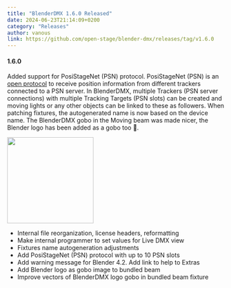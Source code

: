 ```yaml
---
title: "BlenderDMX 1.6.0 Released"
date: 2024-06-23T21:14:09+0200
category: "Releases"
author: vanous
link: https://github.com/open-stage/blender-dmx/releases/tag/v1.6.0
---
```


#### 1.6.0

Added support for PosiStageNet (PSN) protocol. PosiStageNet (PSN) is an [open
protocol](https://posistage.net/) to receive position information from
different trackers connected to a PSN server. In BlenderDMX, multiple Trackers
(PSN server connections) with multiple Tracking Targets  (PSN slots) can be
created and moving lights or any other objects can be linked to these as
followers. When patching fixtures, the autogenerated name is now based on the
device name. The BlenderDMX gobo in the Moving beam was made nicer, the Blender
logo has been added as a gobo too 🙂.

<img src="/assets/img/PSN_Black.svg" width="200px">

* Internal file reorganization, license headers, reformatting
* Make internal programmer to set values for Live DMX view
* Fixtures name autogeneration adjustments
* Add PosiStageNet (PSN) protocol with up to 10 PSN slots
* Add warning message for Blender 4.2. Add link to help to Extras
* Add Blender logo as gobo image to bundled beam
* Improve vectors of BlenderDMX logo gobo in bundled beam fixture
